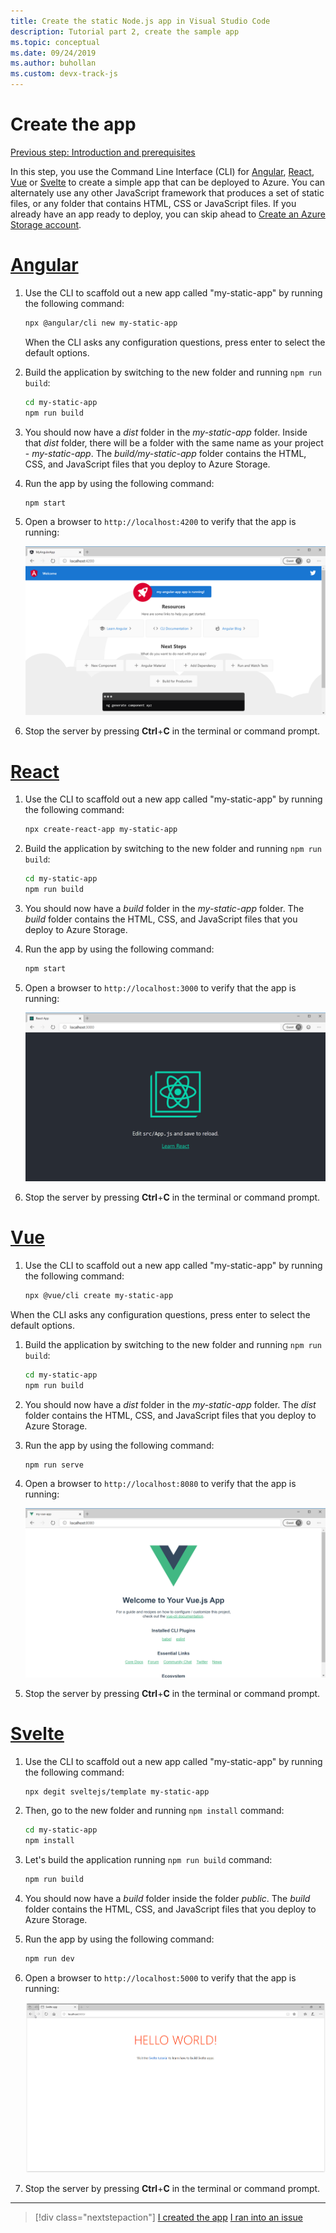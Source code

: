 ```yaml
---
title: Create the static Node.js app in Visual Studio Code
description: Tutorial part 2, create the sample app
ms.topic: conceptual
ms.date: 09/24/2019
ms.author: buhollan
ms.custom: devx-track-js
---
```


# Create the app

[Previous step: Introduction and prerequisites](tutorial-vscode-static-website-node-01.md)

In this step, you use the Command Line Interface (CLI) for [Angular](https://cli.angular.io/), [React](https://github.com/facebook/create-react-app), [Vue](https://cli.vuejs.org/) or [Svelte](https://github.com/sveltejs/template) to create a simple app that can be deployed to Azure. You can alternately use any other JavaScript framework that produces a set of static files, or any folder that contains HTML, CSS or JavaScript files. If you already have an app ready to deploy, you can skip ahead to [Create an Azure Storage account](tutorial-vscode-static-website-node-03.md).

# [Angular](#tab/angular)

1. Use the CLI to scaffold out a new app called "my-static-app" by running the following command:

    ```bash
    npx @angular/cli new my-static-app
    ```

    When the CLI asks any configuration questions, press enter to select the default options.

1. Build the application by switching to the new folder and running `npm run build`:

    ```bash
    cd my-static-app
    npm run build
    ```

1. You should now have a _dist_ folder in the _my-static-app_ folder. Inside that _dist_ folder, there will be a folder with the same name as your project - _my-static-app_. The _build/my-static-app_ folder contains the HTML, CSS, and JavaScript files that you deploy to Azure Storage.

1. Run the app by using the following command:

    ```bash
    npm start
    ```

1. Open a browser to `http://localhost:4200` to verify that the app is running:

    ![The running sample Angular app](media/static-website/local-app-angular.png)

1. Stop the server by pressing **Ctrl**+**C** in the terminal or command prompt.

# [React](#tab/react)

1. Use the CLI to scaffold out a new app called "my-static-app" by running the following command:

    ```bash
    npx create-react-app my-static-app
    ```

1. Build the application by switching to the new folder and running `npm run build`:

    ```bash
    cd my-static-app
    npm run build
    ```

1. You should now have a _build_ folder in the _my-static-app_ folder. The _build_ folder contains the HTML, CSS, and JavaScript files that you deploy to Azure Storage.

1. Run the app by using the following command:

    ```bash
    npm start
    ```

1. Open a browser to `http://localhost:3000` to verify that the app is running:

    ![The running sample React app](media/static-website/local-app-react.png)

1. Stop the server by pressing **Ctrl**+**C** in the terminal or command prompt.

# [Vue](#tab/vue)

1. Use the CLI to scaffold out a new app called "my-static-app" by running the following command:

    ```bash
    npx @vue/cli create my-static-app
    ```

When the CLI asks any configuration questions, press enter to select the default options.

1. Build the application by switching to the new folder and running `npm run build`:

    ```bash
    cd my-static-app
    npm run build
    ```

1. You should now have a _dist_ folder in the _my-static-app_ folder. The _dist_ folder contains the HTML, CSS, and JavaScript files that you deploy to Azure Storage.

1. Run the app by using the following command:

     ```bash
     npm run serve
     ```

1. Open a browser to `http://localhost:8080` to verify that the app is running:

    ![The running sample Vue app](media/static-website/local-app-vue.png)

1. Stop the server by pressing **Ctrl**+**C** in the terminal or command prompt.

# [Svelte](#tab/svelte)

1. Use the CLI to scaffold out a new app called "my-static-app" by running the following command:

    ```bash
    npx degit sveltejs/template my-static-app
    ```

1. Then, go to the new folder and running `npm install` command:

    ```bash
    cd my-static-app
    npm install
    ```

1. Let's build the application running `npm run build` command:

    ```bash
    npm run build
    ```

1. You should now have a _build_ folder inside the folder _public_. The _build_ folder contains the HTML, CSS, and JavaScript files that you deploy to Azure Storage.

1. Run the app by using the following command:

     ```bash
     npm run dev
     ```

1. Open a browser to `http://localhost:5000` to verify that the app is running:

    ![The running sample Vue app](media/static-website/local-app-svelte.png)

1. Stop the server by pressing **Ctrl**+**C** in the terminal or command prompt.

---

> [!div class="nextstepaction"]
> [I created the app](tutorial-vscode-static-website-node-03.md) [I ran into an issue](https://www.research.net/r/PWZWZ52?tutorial=node-deployment-staticwebsite&step=create-app)
